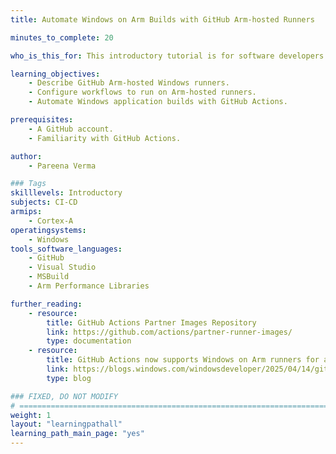 ```yaml
---
title: Automate Windows on Arm Builds with GitHub Arm-hosted Runners

minutes_to_complete: 20

who_is_this_for: This introductory tutorial is for software developers looking to automate Windows application builds on Arm architecture using GitHub Actions.

learning_objectives:
    - Describe GitHub Arm-hosted Windows runners.
    - Configure workflows to run on Arm-hosted runners.
    - Automate Windows application builds with GitHub Actions.

prerequisites: 
    - A GitHub account. 
    - Familiarity with GitHub Actions.

author: 
    - Pareena Verma

### Tags
skilllevels: Introductory
subjects: CI-CD
armips:
    - Cortex-A
operatingsystems:
    - Windows
tools_software_languages:
    - GitHub
    - Visual Studio
    - MSBuild
    - Arm Performance Libraries

further_reading:
    - resource:
        title: GitHub Actions Partner Images Repository
        link: https://github.com/actions/partner-runner-images/
        type: documentation
    - resource:
        title: GitHub Actions now supports Windows on Arm runners for all public repos
        link: https://blogs.windows.com/windowsdeveloper/2025/04/14/github-actions-now-supports-windows-on-arm-runners-for-all-public-repos/
        type: blog

### FIXED, DO NOT MODIFY
# ================================================================================
weight: 1
layout: "learningpathall"
learning_path_main_page: "yes"
---
```


